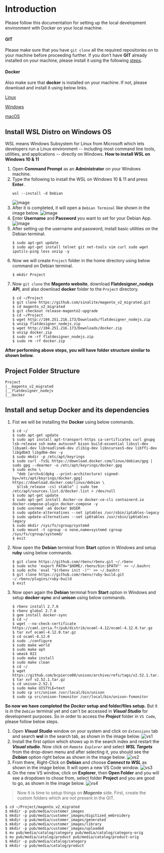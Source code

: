 # Introduction
Please follow this documentation for setting up the local development environment with Docker on your local machine.

#### GIT
Please make sure that you have `git clone` all the required repositories on to your machine before proceeding further. If you don't have **GIT** already installed on your machine, please install it using the following [steps](https://git-scm.com/book/en/v2/Getting-Started-Installing-Git).

#### Docker
Also make sure that **docker** is installed on your machine. If not, please download and install it using below links.

[Linux](https://docs.docker.com/desktop/install/linux-install/)

[Windows](https://docs.docker.com/desktop/install/windows-install/)

[macOS](https://docs.docker.com/desktop/install/mac-install/)

## Install WSL Distro on Windows OS
WSL means Windows Subsystem for Linux from Microsoft which lets developers run a Linux environment -- including most command line tools, utilities, and applications -- directly on Windows.
**How to install WSL on Windows 10 & 11**
1. Open **Command Prompt** as an **Administrator** on your Windows machine.
2. Type the following to install the WSL on Windows 10 & 11 and press **Enter**.
   ```
   wsl --install -d Debian
   ```
   ![image](img/1.png)
3. After it is completed, it will open a `Debian Terminal` like shown in the image below.
   ![image](img/2.png)
4. Enter **Username** and **Password** you want to set for your Debian App.
   ![image](img/3.png)
5. After setting up the username and password, install basic utilities on the Debian terminal.
   ```
   $ sudo apt-get update
   $ sudo apt-get install telnet git net-tools vim curl sudo wget iputils-ping less unzip -y
   ```
6. Now we will create `Project` folder in the home directory using below command on Debian terminal.
   ```
   $ mkdir Project
   ```
7. Now `git clone` the **Magento website**, download **Flatdesigner_nodejs API**, and also download **docker** folder to the `Project` directory.
   ```
   $ cd ~/Project
   $ git clone https://github.com/sinalite/magento_v2_migrated.git
   $ cd magento_v2_migrated
   $ git checkout release-magento2-upgrade
   $ cd ~/Project
   $ wget http://104.251.216.173/Downloads/flatdesigner_nodejs.zip
   $ unzip flatdesigner_nodejs.zip
   $ wget http://104.251.216.173/Downloads/docker.zip
   $ unzip docker.zip
   $ sudo rm -rf flatdesigner_nodejs.zip
   $ sudo rm -rf docker.zip
   ```
**After performing above steps, you will have folder structure similar to shown below.**

## Project Folder Structure
```
Project
|__magento_v2_migrated
|__flatdesigner_nodejs
|__docker
```

## Install and setup Docker and its dependencies

1. Fist we will be installing the **Docker** using below commands.
   ```
   $ cd ~/
   $ sudo apt-get update
   $ sudo apt install apt-transport-https ca-certificates curl gnupg lsb-release ssh make autoconf bison build-essential libssl-dev libyaml-dev libreadline6-dev zlib1g-dev libncurses5-dev libffi-dev libgdbm3 libgdbm-dev -y
   $ sudo mkdir -p /etc/apt/keyrings
   $ sudo curl -fsSL https://download.docker.com/linux/debian/gpg | sudo gpg --dearmor -o /etc/apt/keyrings/docker.gpg
   $ sudo echo \
     "deb [arch=$(dpkg --print-architecture) signed-by=/etc/apt/keyrings/docker.gpg] https://download.docker.com/linux/debian \
     $(lsb_release -cs) stable" | sudo tee /etc/apt/sources.list.d/docker.list > /dev/null
   $ sudo apt-get update
   $ sudo apt-get install docker-ce docker-ce-cli containerd.io docker-compose-plugin docker-compose -y
   $ sudo usermod -aG docker $USER
   $ sudo update-alternatives --set iptables /usr/sbin/iptables-legacy
   $ sudo update-alternatives --set ip6tables /usr/sbin/ip6tables-legacy
   $ sudo mkdir /sys/fs/cgroup/systemd
   $ sudo mount -t cgroup -o none,name=systemd cgroup /sys/fs/cgroup/systemd/
   $ exit
   ```
2. Now open the **Debian** terminal from **Start** option in Windows and setup **ruby** using below commands.
   ```
   $ git clone https://github.com/rbenv/rbenv.git ~/.rbenv
   $ sudo echo 'export PATH="$HOME/.rbenv/bin:$PATH"' >> ~/.bashrc
   $ sudo echo 'eval "$(rbenv init -)"' >> ~/.bashrc
   $ git clone https://github.com/rbenv/ruby-build.git ~/.rbenv/plugins/ruby-build
   $ exit
   ```
3. Now open again the **Debian** terminal from **Start** option in Windows and setup **docker-sync** and **unison** using below commands.
   ```
   $ rbenv install 2.7.6
   $ rbenv global 2.7.6
   $ gem install docker-sync
   $ cd ~/
   $ wget --no-check-certificate https://caml.inria.fr/pub/distrib/ocaml-4.12/ocaml-4.12.0.tar.gz
   $ tar xvf ocaml-4.12.0.tar.gz
   $ cd ocaml-4.12.0
   $ sudo ./configure
   $ sudo make world
   $ sudo make opt
   $ umask 022
   $ sudo make install
   $ sudo make clean
   $ cd ~/
   $ wget https://github.com/bcpierce00/unison/archive/refs/tags/v2.52.1.tar.gz
   $ tar xvf v2.52.1.tar.gz
   $ cd unison-2.52.1
   $ sudo make UISTYLE=text
   $ sudo cp src/unison /usr/local/bin/unison
   $ sudo cp src/unison-fsmonitor /usr/local/bin/unison-fsmonitor
   ```

**So now we have completed the _Docker_ setup and folder/files setup.** But it is in the _`Debian`_ terminal yet and can't be accessed in **_Visual Studio_** for development purposes. So in order to access the **_Project_** folder in `VS Code`, please follow below steps.

1. Open **_Visual Studio_** window on your system and click on _`Extensions`_ tab and search **wsl** in the search tab, as shown in the image below.
![vs1](img/vs1.png)
2. Install the first option which shows up in the search index and restart the **_Visual studio_**. Now click on _`Remote Explorer`_ and select **_WSL Targets_** from the drop-down menu and after selecting it, you should see the **_Debian_** option right below as shown in the image below.
![vs2](img/vs2.png)
3. From there, Right-Click on **Debian** and choose **_Connect to WSL_** as shown in the image below. It will open a new VS Code window.
![vs3](img/vs3.png)
4. On the new VS window, click on **Explorer**, then **Open Folder** and you will see a dropdown to chose from, select folder **Project** and you are good to go, as shown in the image below.
![vs4](img/vs4.png)

>Now it is time to setup things on **_Magento_** side. First, create the custom folders which are not present in the GIT.
```
$ cd ~/Project/magento_v2_migrated
$ mkdir -p pub/media/customer_images
$ mkdir -p pub/media/customer_images/digitized_embroidery
$ mkdir -p pub/media/customer_images/generated
$ mkdir -p pub/media/customer_images/library
$ mkdir -p pub/media/customer_images/uploaded
$ mv pub/media/catalog/category pub/media/catalog/category-orig
$ mv pub/media/catalog/product pub/media/catalog/product-orig
$ mkdir -p pub/media/catalog/category
$ mkdir -p pub/media/catalog/product
```
